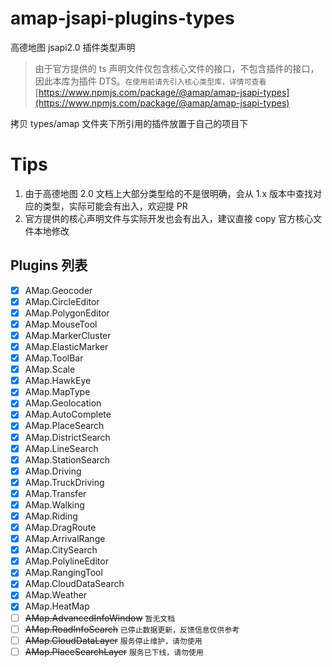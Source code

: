 # amap-jsapi-plugins-types

高德地图 jsapi2.0 插件类型声明

> 由于官方提供的 ts 声明文件仅包含核心文件的接口，不包含插件的接口，因此本库为插件 DTS。`在使用前请先引入核心类型库，详情可查看`[https://www.npmjs.com/package/@amap/amap-jsapi-types](https://www.npmjs.com/package/@amap/amap-jsapi-types)

拷贝 types/amap 文件夹下所引用的插件放置于自己的项目下

# Tips

1. 由于高德地图 2.0 文档上大部分类型给的不是很明确，会从 1.x 版本中查找对应的类型，实际可能会有出入，欢迎提 PR
2. 官方提供的核心声明文件与实际开发也会有出入，建议直接 copy 官方核心文件本地修改

## Plugins 列表

- [x] AMap.Geocoder
- [x] AMap.CircleEditor
- [x] AMap.PolygonEditor
- [x] AMap.MouseTool
- [x] AMap.MarkerCluster
- [x] AMap.ElasticMarker
- [x] AMap.ToolBar
- [x] AMap.Scale
- [x] AMap.HawkEye
- [x] AMap.MapType
- [x] AMap.Geolocation
- [x] AMap.AutoComplete
- [x] AMap.PlaceSearch
- [x] AMap.DistrictSearch
- [x] AMap.LineSearch
- [x] AMap.StationSearch
- [x] AMap.Driving
- [x] AMap.TruckDriving
- [x] AMap.Transfer
- [x] AMap.Walking
- [x] AMap.Riding
- [x] AMap.DragRoute
- [x] AMap.ArrivalRange
- [x] AMap.CitySearch
- [x] AMap.PolylineEditor
- [x] AMap.RangingTool
- [x] AMap.CloudDataSearch
- [x] AMap.Weather
- [x] AMap.HeatMap
- [ ] ~~AMap.AdvancedInfoWindow~~ `暂无文档`
- [ ] ~~AMap.RoadInfoSearch~~ `已停止数据更新，反馈信息仅供参考`
- [ ] ~~AMap.CloudDataLayer~~ `服务停止维护，请勿使用`
- [ ] ~~AMap.PlaceSearchLayer~~ `服务已下线，请勿使用`

